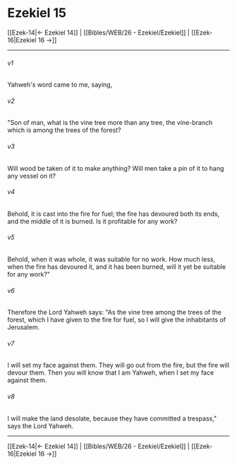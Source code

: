 # Ezekiel 15

[[Ezek-14|← Ezekiel 14]] | [[Bibles/WEB/26 - Ezekiel/Ezekiel]] | [[Ezek-16|Ezekiel 16 →]]
***



###### v1 
Yahweh's word came to me, saying, 

###### v2 
"Son of man, what is the vine tree more than any tree, the vine-branch which is among the trees of the forest? 

###### v3 
Will wood be taken of it to make anything? Will men take a pin of it to hang any vessel on it? 

###### v4 
Behold, it is cast into the fire for fuel; the fire has devoured both its ends, and the middle of it is burned. Is it profitable for any work? 

###### v5 
Behold, when it was whole, it was suitable for no work. How much less, when the fire has devoured it, and it has been burned, will it yet be suitable for any work?" 

###### v6 
Therefore the Lord Yahweh says: "As the vine tree among the trees of the forest, which I have given to the fire for fuel, so I will give the inhabitants of Jerusalem. 

###### v7 
I will set my face against them. They will go out from the fire, but the fire will devour them. Then you will know that I am Yahweh, when I set my face against them. 

###### v8 
I will make the land desolate, because they have committed a trespass," says the Lord Yahweh.

***
[[Ezek-14|← Ezekiel 14]] | [[Bibles/WEB/26 - Ezekiel/Ezekiel]] | [[Ezek-16|Ezekiel 16 →]]
